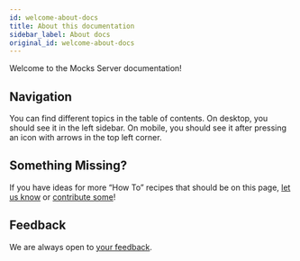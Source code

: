 ```yaml
---
id: welcome-about-docs
title: About this documentation
sidebar_label: About docs
original_id: welcome-about-docs
---
```

Welcome to the Mocks Server documentation!

## Navigation

You can find different topics in the table of contents. On desktop, you should see it in the left sidebar. On mobile, you should see it after pressing an icon with arrows in the top left corner.

## Something Missing?

If you have ideas for more “How To” recipes that should be on this page, [let us know][issues-url] or [contribute some][repo-docs-url]!

## Feedback

We are always open to [your feedback][issues-url].

[issues-url]: https://github.com/mocks-server/website/issues

[repo-docs-url]: https://github.com/mocks-server/website/tree/master/docs/
